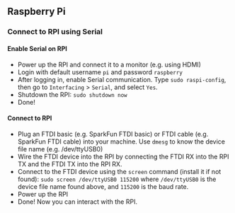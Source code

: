 ## Raspberry Pi

### Connect to RPI using Serial
#### Enable Serial on RPI
* Power up the RPI and connect it to a monitor (e.g. using HDMI)
* Login with default username `pi` and password `raspberry`
* After logging in, enable Serial communication. Type `sudo raspi-config`, then go to `Interfacing` > `Serial`, and select `Yes`.
* Shutdown the RPI: `sudo shutdown now`
* Done!

#### Connect to RPI
* Plug an FTDI basic (e.g. SparkFun FTDI basic) or FTDI cable (e.g. SparkFun FTDI cable) into your machine. Use `dmesg` to know the device file name (e.g. /dev/ttyUSB0)
* Wire the FTDI device into the RPI by connecting the FTDI RX into the RPI TX and the FTDI TX into the RPI RX.
* Connect to the FTDI device using the `screen` command (install it if not found): `sudo screen /dev/ttyUSB0 115200` where `/dev/ttyUSB0` is the device file name found above, and `115200` is the baud rate.
* Power up the RPI
* Done! Now you can interact with the RPI.
